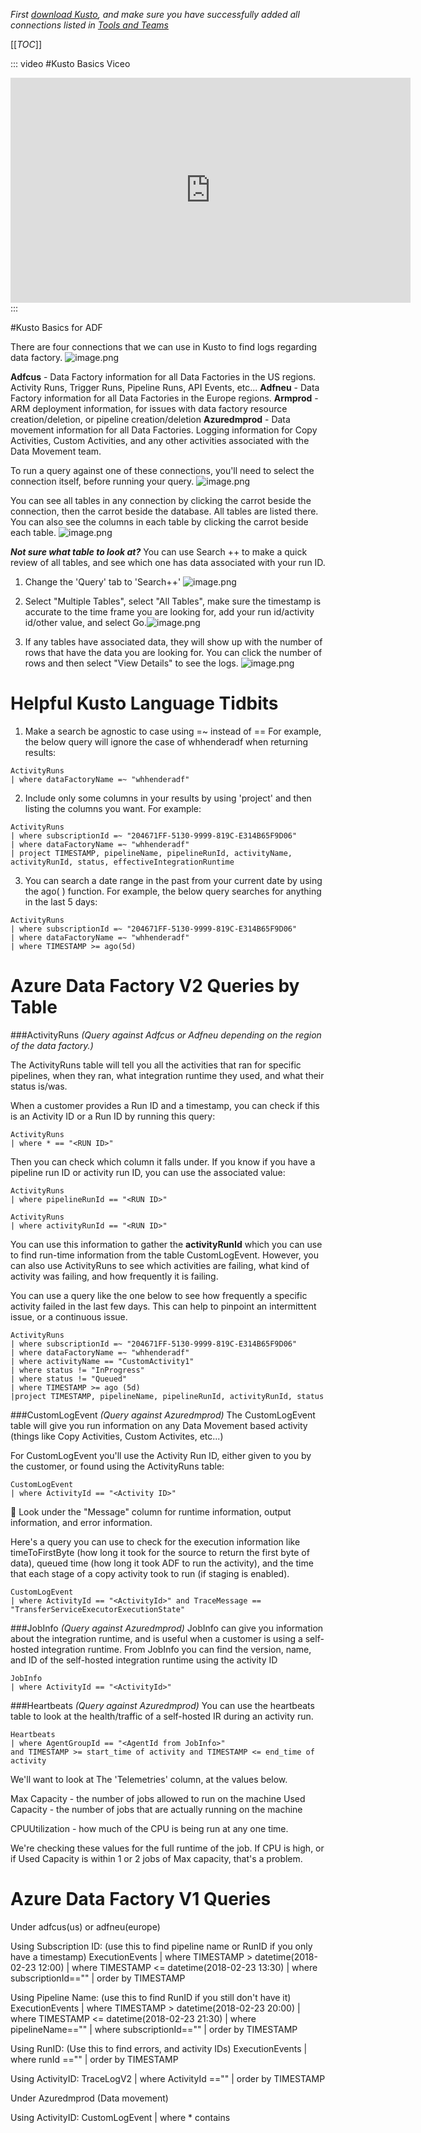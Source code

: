 _First [download Kusto](https://dev.azure.com/Supportability/Big%20Data/_wiki/wikis/Big-Data.wiki/275631/Tools-and-Teams), and make sure you have successfully added all connections listed in [Tools and Teams](https://dev.azure.com/Supportability/Big%20Data/_wiki/wikis/Big-Data.wiki/275631/Tools-and-Teams)_

[[_TOC_]]

::: video
#Kusto Basics Viceo
<iframe width="640" height="360" src="https://msit.microsoftstream.com/embed/video/9738a4ff-0400-a936-bb52-f1eaa762b22e?autoplay=false&amp;showinfo=true" allowfullscreen style="border:none;"></iframe>
:::

#Kusto Basics for ADF

There are four connections that we can use in Kusto to find logs regarding data factory.
![image.png](/.attachments/image-63d93683-c647-4451-b828-f3fbec396cbe.png)

**Adfcus** - Data Factory information for all Data Factories in the US regions. Activity Runs, Trigger Runs, Pipeline Runs, API Events, etc...
**Adfneu** - Data Factory information for all Data Factories in the Europe regions.
**Armprod** - ARM deployment information, for issues with data factory resource creation/deletion, or pipeline creation/deletion
**Azuredmprod** - Data movement information for all Data Factories. Logging information for Copy Activities, Custom Activities, and any other activities associated with the Data Movement team.

To run a query against one of these connections, you'll need to select the connection itself, before running your query.
![image.png](/.attachments/image-b507659a-faa9-4681-8ba1-211d7f6c8705.png)

You can see all tables in any connection by clicking the carrot beside the connection, then the carrot beside the database.
All tables are listed there. You can also see the columns in each table by clicking the carrot beside each table.
![image.png](/.attachments/image-31ef996e-26c5-4c7d-8fb3-5195fa582456.png)

**_Not sure what table to look at?_** 
You can use Search ++ to make a quick review of all tables, and see which one has data associated with your run ID.
1. Change the 'Query' tab to 'Search++'
![image.png](/.attachments/image-8ea67ba4-9098-4242-8dab-beccaa9c511b.png)
2. Select "Multiple Tables", select "All Tables", make sure the timestamp is accurate to the time frame you are looking for, add your run id/activity id/other value, and select Go.![image.png](/.attachments/image-00e75ea3-edec-4291-89fe-306735fb2677.png)

3. If any tables have associated data, they will show up with the number of rows that have the data you are looking for. You can click the number of rows and then select "View Details" to see the logs.
![image.png](/.attachments/image-75aa793c-b503-4ac2-ae1a-c2ea264fe80d.png)

# Helpful Kusto Language Tidbits

1. Make a search be agnostic to case using =~ instead of ==
For example, the below query will ignore the case of whhenderadf when returning results: 

```
ActivityRuns
| where dataFactoryName =~ "whhenderadf"
```

2. Include only some columns in your results by using 'project' and then listing the columns you want. 
For example:

```
ActivityRuns
| where subscriptionId =~ "204671FF-5130-9999-819C-E314B65F9D06"
| where dataFactoryName =~ "whhenderadf"
| project TIMESTAMP, pipelineName, pipelineRunId, activityName, activityRunId, status, effectiveIntegrationRuntime
``` 

3. You can search a date range in the past from your current date by using the ago( ) function.
For example, the below query searches for anything in the last 5 days:
```
ActivityRuns
| where subscriptionId =~ "204671FF-5130-9999-819C-E314B65F9D06"
| where dataFactoryName =~ "whhenderadf"
| where TIMESTAMP >= ago(5d)
```



# Azure Data Factory V2 Queries by Table



###ActivityRuns 
_(Query against Adfcus or Adfneu depending on the region of the data factory.)_

The ActivityRuns table will tell you all the activities that ran for specific pipelines, when they ran, what integration runtime they used, and what their status is/was.

When a customer provides a Run ID and a timestamp, you can check if this is an Activity ID or a Run ID by running this query:
```
ActivityRuns
| where * == "<RUN ID>"
```


Then you can check which column it falls under. If you know if you have a pipeline run ID or activity run ID, you can use the associated value:

```
ActivityRuns
| where pipelineRunId == "<RUN ID>"
```

```
ActivityRuns
| where activityRunId == "<RUN ID>"
```

You can use this information to gather the **activityRunId** which you can use to find run-time information from the table CustomLogEvent.
However, you can also use ActivityRuns to see which activities are failing, what kind of activity was failing, and how frequently it is failing.

You can use a query like the one below to see how frequently a specific activity failed in the last few days. This can help to pinpoint an intermittent issue, or a continuous issue.
```
ActivityRuns
| where subscriptionId =~ "204671FF-5130-9999-819C-E314B65F9D06"
| where dataFactoryName =~ "whhenderadf"
| where activityName == "CustomActivity1"
| where status != "InProgress"
| where status != "Queued"
| where TIMESTAMP >= ago (5d)
|project TIMESTAMP, pipelineName, pipelineRunId, activityRunId, status
```


###CustomLogEvent
_(Query against Azuredmprod)_
The CustomLogEvent table will give you run information on any Data Movement based activity (things like Copy Activities, Custom Activites, etc...)

For CustomLogEvent you'll use the Activity Run ID, either given to you by the customer, or found using the ActivityRuns table:
```
CustomLogEvent
| where ActivityId == "<Activity ID>"
```

Look under the "Message" column for runtime information, output information, and error information.

Here's a query you can use to check for the execution information like timeToFirstByte (how long it took for the source to return the first byte of data), queued time (how long it took ADF to run the activity), and the time that each stage of a copy activity took to run (if staging is enabled).

```
CustomLogEvent 
| where ActivityId == "<ActivityId>" and TraceMessage == "TransferServiceExecutorExecutionState"
```

###JobInfo
_(Query against Azuredmprod)_
JobInfo can give you information about the integration runtime, and is useful when a customer is using a self-hosted integration runtime. From JobInfo you can find the version, name, and ID of the self-hosted integration runtime using the activity ID

```
JobInfo 
| where ActivityId == "<ActivityId>"
```

###Heartbeats
_(Query against Azuredmprod)_
You can use the heartbeats table to look at the health/traffic of a self-hosted IR during an activity run.
```
Heartbeats 
| where AgentGroupId == "<AgentId from JobInfo>" 
and TIMESTAMP >= start_time of activity and TIMESTAMP <= end_time of activity
```
We'll want to look at The 'Telemetries' column, at the values below.
 
Max Capacity - the number of jobs allowed to run on the machine
Used Capacity - the number of jobs that are actually running on the machine
 
CPUUtilization - how much of the CPU is being run at any one time.
 
We're checking these values for the full runtime of the job. If CPU is high, or if Used Capacity is within 1 or 2 jobs of Max capacity, that's a problem.

# Azure Data Factory V1 Queries
Under adfcus(us) or adfneu(europe)

Using Subscription ID:
(use this to find pipeline name or RunID if you only have a timestamp)
ExecutionEvents
| where TIMESTAMP > datetime(2018-02-23 12:00) 
| where TIMESTAMP <= datetime(2018-02-23 13:30) 
| where subscriptionId=="<SUBSCRIPTION ID>"
| order by TIMESTAMP 

Using Pipeline Name:
(use this to find RunID if you still don't have it)
ExecutionEvents
| where TIMESTAMP > datetime(2018-02-23 20:00) 
| where TIMESTAMP <= datetime(2018-02-23 21:30) 
| where pipelineName=="<NAME>"
| where subscriptionId=="<Subscription ID>"
| order by TIMESTAMP 

Using RunID:
(Use this to find errors, and activity IDs)
ExecutionEvents
| where runId =="<RUN ID>"
| order by TIMESTAMP 

Using ActivityID:
TraceLogV2
| where ActivityId =="<Activity ID>"
| order by TIMESTAMP 

Under Azuredmprod (Data movement)

Using ActivityID:
CustomLogEvent | where * contains